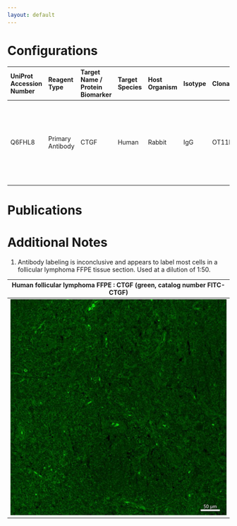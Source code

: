 ```yaml
---
layout: default
---
```


# Configurations

| UniProt Accession Number   | Reagent Type     | Target Name / Protein Biomarker   | Target Species   | Host Organism   | Isotype   | Clonality   | Vendor    | Catalog Number   | Conjugate   | RRID   | Availability   | Method                 | Tissue Preservation   | Target Tissue   | Tissue State        | Detergent         | Antigen Retrieval Conditions                                                               | Dye Inactivation Conditions   | Recommend   | Agree                                                        | Disagree   | Contributor                                                  | Notes       |
|:---------------------------|:-----------------|:----------------------------------|:-----------------|:----------------|:----------|:------------|:----------|:-----------------|:------------|:-------|:---------------|:-----------------------|:----------------------|:----------------|:--------------------|:------------------|:-------------------------------------------------------------------------------------------|:------------------------------|:------------|:-------------------------------------------------------------|:-----------|:-------------------------------------------------------------|:------------|
| Q6FHL8                     | Primary Antibody | CTGF                              | Human            | Rabbit          | IgG       | OT11F4      | FabGennix | CTGF-FITC        | FITC        | NA     | Stock          | Multiplexed 2D Imaging | FFPE                  | Lymph Node      | Follicular Lymphoma | 0.3% Triton-X-100 | pH 6 for 30 minutes ER1 (AR9961) and pH 9 for 30 minutes ER2 (AR9640) using the Leica Bond | NA                            | No          | [0000-0003-4379-8967](https://orcid.org/0000-0003-4379-8967) | NA         | [0000-0003-4379-8967](https://orcid.org/0000-0003-4379-8967) | [1](#notes) |

# Publications



# Additional Notes

<a name="notes"></a>
1. Antibody labeling is inconclusive and appears to label most cells in a follicular lymphoma FFPE tissue section. Used at a dilution of 1:50.

| Human follicular lymphoma FFPE : CTGF (green, catalog number FITC-CTGF) |
|:-------:|
| ![](FL_FFPE_CTGF_FITC-CTGF.jpg) |

